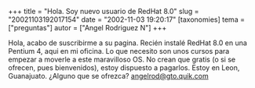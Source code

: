 +++
title = "Hola. Soy nuevo usuario de RedHat 8.0"
slug = "20021103192017154"
date = "2002-11-03 19:20:17"
[taxonomies]
tema = ["preguntas"]
autor = ["Angel Rodriguez N"]
+++

Hola, acabo de suscribirme a su pagina. Recién instalé RedHat 8.0 en una
Pentium 4, aqui en mi oficina. Lo que necesito son unos cursos para
empezar a moverle a este maravilloso OS. No crean que gratis (o si se
ofrecen, pues bienvenidos), estoy dispuesto a pagarlos. Estoy en Leon,
Guanajuato. ¿Alguno que se ofrezca? angelrod@gto.quik.com

